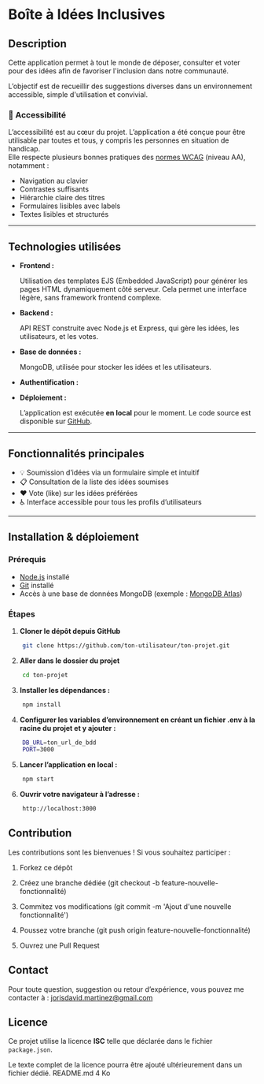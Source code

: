 # Boîte à Idées Inclusives

## Description

Cette application permet à tout le monde de déposer, consulter et voter pour des idées afin de favoriser l'inclusion dans notre communauté.

L’objectif est de recueillir des suggestions diverses dans un environnement accessible, simple d'utilisation et convivial.

### 🎯 Accessibilité

L’accessibilité est au cœur du projet. L’application a été conçue pour être utilisable par toutes et tous, y compris les personnes en situation de handicap.  
Elle respecte plusieurs bonnes pratiques des [normes WCAG](https://www.w3.org/WAI/standards-guidelines/wcag/) (niveau AA), notamment :

- Navigation au clavier  
- Contrastes suffisants  
- Hiérarchie claire des titres  
- Formulaires lisibles avec labels  
- Textes lisibles et structurés  

---

## Technologies utilisées

- **Frontend :**  

  Utilisation des templates EJS (Embedded JavaScript) pour générer les pages HTML dynamiquement côté serveur. Cela permet une interface légère, sans framework frontend complexe.

- **Backend :**  

  API REST construite avec Node.js et Express, qui gère les idées, les utilisateurs, et les votes.

- **Base de données :**  

  MongoDB, utilisée pour stocker les idées et les utilisateurs.

- **Authentification :**  

- **Déploiement :**  

  L’application est exécutée **en local** pour le moment. Le code source est disponible sur [GitHub](https://github.com/ton-utilisateur/ton-projet).

---

## Fonctionnalités principales

- 💡 Soumission d’idées via un formulaire simple et intuitif  
- 📋 Consultation de la liste des idées soumises  
- ❤️ Vote (like) sur les idées préférées    
- ♿ Interface accessible pour tous les profils d’utilisateurs  

---

## Installation & déploiement

### Prérequis

- [Node.js](https://nodejs.org/) installé  
- [Git](https://git-scm.com/) installé  
- Accès à une base de données MongoDB (exemple : [MongoDB Atlas](https://www.mongodb.com/cloud/atlas))

### Étapes

1. **Cloner le dépôt depuis GitHub**  
```bash
    git clone https://github.com/ton-utilisateur/ton-projet.git
```
2. **Aller dans le dossier du projet**
```bash
    cd ton-projet
```
3. **Installer les dépendances :** 
```bash
    npm install
```
4. **Configurer les variables d’environnement en créant un fichier .env à la racine du projet et y ajouter :**
```bash
    DB_URL=ton_url_de_bdd
    PORT=3000
```
5. **Lancer l’application en local :** 
```bash
    npm start
```
6. **Ouvrir votre navigateur à l’adresse :**
```bash
    http://localhost:3000
```
## Contribution

Les contributions sont les bienvenues !
Si vous souhaitez participer :

  1. Forkez ce dépôt

  2. Créez une branche dédiée (git checkout -b feature-nouvelle-fonctionnalité)

  3. Commitez vos modifications (git commit -m 'Ajout d'une nouvelle fonctionnalité')

  4. Poussez votre branche (git push origin feature-nouvelle-fonctionnalité)

  5. Ouvrez une Pull Request

## Contact

Pour toute question, suggestion ou retour d’expérience, vous pouvez me contacter à : [jorisdavid.martinez@gmail.com](mailto:jorisdavid.martinez@gmail.com)

## Licence

Ce projet utilise la licence **ISC** telle que déclarée dans le fichier `package.json`.

Le texte complet de la licence pourra être ajouté ultérieurement dans un fichier dédié.
README.md
4 Ko